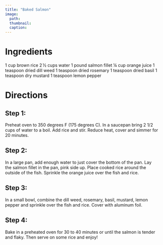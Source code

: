 ```yaml
---
title: "Baked Salmon"
image:
  path: 
  thumbnail: 
  caption: 
---
```


# Ingredients
1 cup brown rice
2 ½ cups water
1 pound salmon fillet 
¼ cup orange juice
1 teaspoon dried dill weed
1 teaspoon dried rosemary
1 teaspoon dried basil
1 teaspoon dry mustard
1 teaspoon lemon pepper

# Directions
## Step 1:
Preheat oven to 350 degrees F (175 degrees C). In a saucepan bring 2 1/2 cups of water to a boil. Add rice and stir. Reduce heat, cover and simmer for 20 minutes.
## Step 2:
In a large pan, add enough water to just cover the bottom of the pan. Lay the salmon fillet in the pan, pink side up. Place cooked rice around the outside of the fish. 
Sprinkle the orange juice over the fish and rice.
## Step 3:
In a small bowl, combine the dill weed, rosemary, basil, mustard, lemon pepper and sprinkle over the fish and rice. Cover with aluminum foil.
## Step 4:
Bake in a preheated oven for 30 to 40 minutes or until the salmon is tender and flaky. Then serve on some rice and enjoy!
